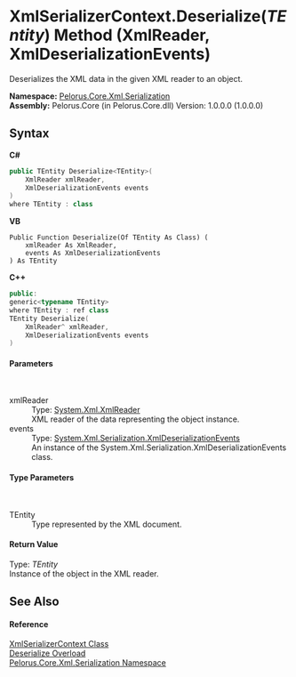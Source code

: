 # XmlSerializerContext.Deserialize(*TEntity*) Method (XmlReader, XmlDeserializationEvents)
 

Deserializes the XML data in the given XML reader to an object.

**Namespace:**&nbsp;<a href="9052B9D6">Pelorus.Core.Xml.Serialization</a><br />**Assembly:**&nbsp;Pelorus.Core (in Pelorus.Core.dll) Version: 1.0.0.0 (1.0.0.0)

## Syntax

**C#**<br />
``` C#
public TEntity Deserialize<TEntity>(
	XmlReader xmlReader,
	XmlDeserializationEvents events
)
where TEntity : class

```

**VB**<br />
``` VB
Public Function Deserialize(Of TEntity As Class) ( 
	xmlReader As XmlReader,
	events As XmlDeserializationEvents
) As TEntity
```

**C++**<br />
``` C++
public:
generic<typename TEntity>
where TEntity : ref class
TEntity Deserialize(
	XmlReader^ xmlReader, 
	XmlDeserializationEvents events
)
```


#### Parameters
&nbsp;<dl><dt>xmlReader</dt><dd>Type: <a href="http://msdn2.microsoft.com/en-us/library/b8a5e1s5" target="_blank">System.Xml.XmlReader</a><br />XML reader of the data representing the object instance.</dd><dt>events</dt><dd>Type: <a href="http://msdn2.microsoft.com/en-us/library/sd2w86a5" target="_blank">System.Xml.Serialization.XmlDeserializationEvents</a><br />An instance of the System.Xml.Serialization.XmlDeserializationEvents class.</dd></dl>

#### Type Parameters
&nbsp;<dl><dt>TEntity</dt><dd>Type represented by the XML document.</dd></dl>

#### Return Value
Type: *TEntity*<br />Instance of the object in the XML reader.

## See Also


#### Reference
<a href="859B939D">XmlSerializerContext Class</a><br /><a href="D63FA1E1">Deserialize Overload</a><br /><a href="9052B9D6">Pelorus.Core.Xml.Serialization Namespace</a><br />